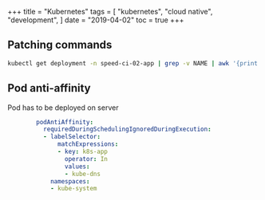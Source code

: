 +++
title = "Kubernetes"
tags = [
    "kubernetes",
    "cloud native",
    "development",
]
date = "2019-04-02"
toc = true
+++


## Patching commands

```bash
kubectl get deployment -n speed-ci-02-app | grep -v NAME | awk '{print $1}' | xargs -L1  kubectl patch deployment --patch '{\"spec\": {\"template\": {\"spec\": {\"imagePullSecrets\": [{\"name\": \"nexus3\"}]}}}}' -n speed-ci-02-app
```

## Pod anti-affinity

Pod has to be deployed on server

```yaml
        podAntiAffinity:
          requiredDuringSchedulingIgnoredDuringExecution:
          - labelSelector:
              matchExpressions:
              - key: k8s-app
                operator: In
                values:
                - kube-dns
            namespaces:
            - kube-system
```


